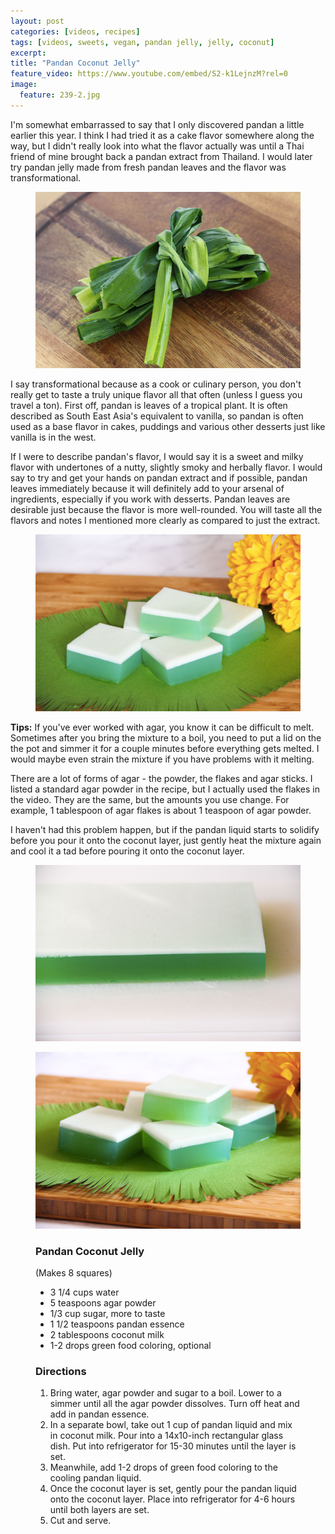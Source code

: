 ```yaml
---
layout: post
categories: [videos, recipes]
tags: [videos, sweets, vegan, pandan jelly, jelly, coconut]
excerpt: 
title: "Pandan Coconut Jelly"
feature_video: https://www.youtube.com/embed/S2-k1LejnzM?rel=0
image:
  feature: 239-2.jpg
---
```


I'm somewhat embarrassed to say that I only discovered pandan a little earlier this year.  I think I had tried it as a cake flavor somewhere along the way, but I didn't really look into what the flavor actually was until a Thai friend of mine brought back a pandan extract from Thailand.  I would later try pandan jelly made from fresh pandan leaves and the flavor was transformational.

<figure>
    <img src="/images/239-4.jpg">
</figure>

I say transformational because as a cook or culinary person, you don't really get to taste a truly unique flavor all that often (unless I guess you travel a ton).  First off, pandan is leaves of a tropical plant.  It is often described as South East Asia's equivalent to vanilla, so pandan is often used as a base flavor in cakes, puddings and various other desserts just like vanilla is in the west. 

If I were to describe pandan's flavor, I would say it is a sweet and milky flavor with undertones of a nutty, slightly smoky and herbally flavor.  I would say to try and get your hands on pandan extract and if possible, pandan leaves immediately because it will definitely add to your arsenal of ingredients, especially if you work with desserts.  Pandan leaves are desirable just because the flavor is more well-rounded.  You will taste all the flavors and notes I mentioned more clearly as compared to just the extract.  
<figure>
    <img src="/images/239-1.jpg">
</figure>

__Tips:__ If you've ever worked with agar, you know it can be difficult to melt.  Sometimes after you bring the mixture to a boil, you need to put a lid on the the pot and simmer it for a couple minutes before everything gets melted.  I would maybe even strain the mixture if you have problems with it melting.

There are a lot of forms of agar - the powder, the flakes and agar sticks.  I listed a standard agar powder in the recipe, but I actually used the flakes in the video.  They are the same, but the amounts you use change.  For example, 1 tablespoon of agar flakes is about 1 teaspoon of agar powder.

I haven't had this problem happen, but if the pandan liquid starts to solidify before you pour it onto the coconut layer, just gently heat the mixture again and cool it a tad before pouring it onto the coconut layer.


<figure>
    <img src="/images/239-3.jpg">
</figure>


<figure>
    <img src="/images/239-2.jpg">
</figure> 


<figure class="ingredients" markdown="1">

### Pandan Coconut Jelly

(Makes 8 squares)

- 3 1/4 cups water
- 5 teaspoons agar powder
- 1/3 cup sugar, more to taste
- 1 1/2 teaspoons pandan essence
- 2 tablespoons coconut milk
- 1-2 drops green food coloring, optional

</figure>

<figure class="directions" markdown="1">

### Directions

1. Bring water, agar powder and sugar to a boil.  Lower to a simmer until all the agar powder dissolves.  Turn off heat and add in pandan essence.
2. In a separate bowl, take out 1 cup of pandan liquid and mix in coconut milk.  Pour into a 14x10-inch rectangular glass dish.  Put into refrigerator for 15-30 minutes until the layer is set.
3. Meanwhile, add 1-2 drops of green food coloring to the cooling pandan liquid.
4. Once the coconut layer is set, gently pour the pandan liquid onto the coconut layer.  Place into refrigerator for 4-6 hours until both layers are set.
5. Cut and serve.
</figure>
